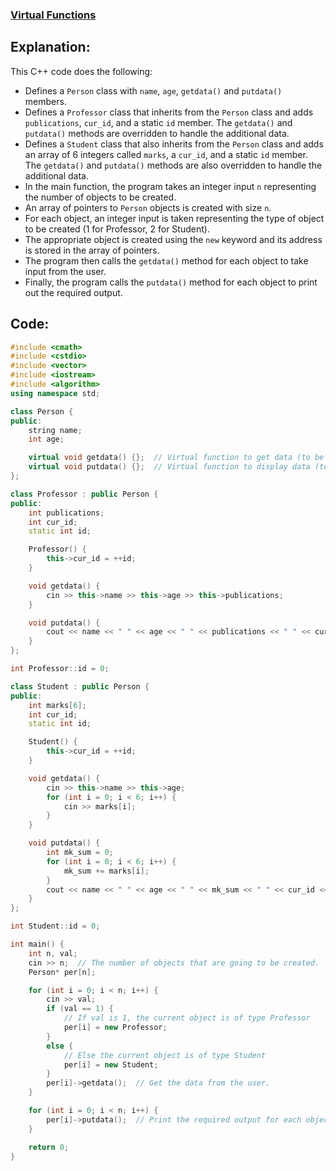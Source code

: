 ### [Virtual Functions](https://www.hackerrank.com/challenges/virtual-functions/problem)

## Explanation:
This C++ code does the following:
- Defines a `Person` class with `name`, `age`, `getdata()` and `putdata()` members.
- Defines a `Professor` class that inherits from the `Person` class and adds `publications`, `cur_id`, and a static `id` member. The `getdata()` and `putdata()` methods are overridden to handle the additional data.
- Defines a `Student` class that also inherits from the `Person` class and adds an array of 6 integers called `marks`, a `cur_id`, and a static `id` member. The `getdata()` and `putdata()` methods are also overridden to handle the additional data.
- In the main function, the program takes an integer input `n` representing the number of objects to be created.
- An array of pointers to `Person` objects is created with size `n`.
- For each object, an integer input is taken representing the type of object to be created (1 for Professor, 2 for Student).
- The appropriate object is created using the `new` keyword and its address is stored in the array of pointers.
- The program then calls the `getdata()` method for each object to take input from the user.
- Finally, the program calls the `putdata()` method for each object to print out the required output.

## Code:
```cpp
#include <cmath>
#include <cstdio>
#include <vector>
#include <iostream>
#include <algorithm>
using namespace std;

class Person {
public:
    string name;
    int age;

    virtual void getdata() {};  // Virtual function to get data (to be overridden by derived classes)
    virtual void putdata() {};  // Virtual function to display data (to be overridden by derived classes)
};

class Professor : public Person {
public:
    int publications;
    int cur_id;
    static int id;

    Professor() {
        this->cur_id = ++id;
    }

    void getdata() {
        cin >> this->name >> this->age >> this->publications;
    }

    void putdata() {
        cout << name << " " << age << " " << publications << " " << cur_id << endl;
    }
};

int Professor::id = 0;

class Student : public Person {
public:
    int marks[6];
    int cur_id;
    static int id;

    Student() {
        this->cur_id = ++id;
    }

    void getdata() {
        cin >> this->name >> this->age;
        for (int i = 0; i < 6; i++) {
            cin >> marks[i];
        }
    }

    void putdata() {
        int mk_sum = 0;
        for (int i = 0; i < 6; i++) {
            mk_sum += marks[i];
        }
        cout << name << " " << age << " " << mk_sum << " " << cur_id << endl;
    }
};

int Student::id = 0;

int main() {
    int n, val;
    cin >> n;  // The number of objects that are going to be created.
    Person* per[n];

    for (int i = 0; i < n; i++) {
        cin >> val;
        if (val == 1) {
            // If val is 1, the current object is of type Professor
            per[i] = new Professor;
        }
        else {
            // Else the current object is of type Student
            per[i] = new Student;
        }
        per[i]->getdata();  // Get the data from the user.
    }

    for (int i = 0; i < n; i++) {
        per[i]->putdata();  // Print the required output for each object.
    }

    return 0;
}

```
